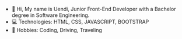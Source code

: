 - 👋 Hi, My name is Uendi, Junior Front-End Developer with a Bachelor degree in Software Engineering.
- 💻 Technologies: HTML, CSS, JAVASCRIPT, BOOTSTRAP
- 📌 Hobbies: Coding, Driving, Traveling

